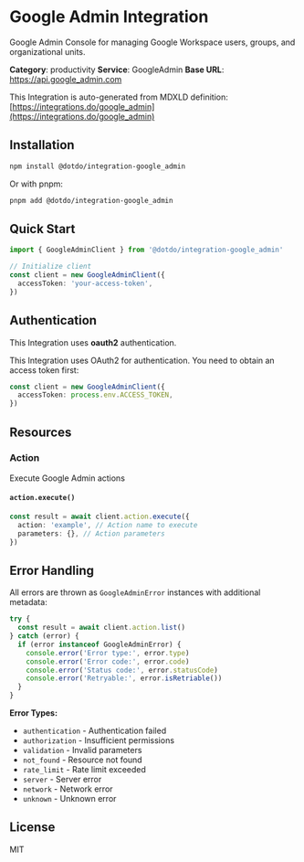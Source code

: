 # Google Admin Integration

Google Admin Console for managing Google Workspace users, groups, and organizational units.

**Category**: productivity
**Service**: GoogleAdmin
**Base URL**: https://api.google_admin.com

This Integration is auto-generated from MDXLD definition: [https://integrations.do/google_admin](https://integrations.do/google_admin)

## Installation

```bash
npm install @dotdo/integration-google_admin
```

Or with pnpm:

```bash
pnpm add @dotdo/integration-google_admin
```

## Quick Start

```typescript
import { GoogleAdminClient } from '@dotdo/integration-google_admin'

// Initialize client
const client = new GoogleAdminClient({
  accessToken: 'your-access-token',
})
```

## Authentication

This Integration uses **oauth2** authentication.

This Integration uses OAuth2 for authentication. You need to obtain an access token first:

```typescript
const client = new GoogleAdminClient({
  accessToken: process.env.ACCESS_TOKEN,
})
```

## Resources

### Action

Execute Google Admin actions

#### `action.execute()`

```typescript
const result = await client.action.execute({
  action: 'example', // Action name to execute
  parameters: {}, // Action parameters
})
```

## Error Handling

All errors are thrown as `GoogleAdminError` instances with additional metadata:

```typescript
try {
  const result = await client.action.list()
} catch (error) {
  if (error instanceof GoogleAdminError) {
    console.error('Error type:', error.type)
    console.error('Error code:', error.code)
    console.error('Status code:', error.statusCode)
    console.error('Retryable:', error.isRetriable())
  }
}
```

**Error Types:**

- `authentication` - Authentication failed
- `authorization` - Insufficient permissions
- `validation` - Invalid parameters
- `not_found` - Resource not found
- `rate_limit` - Rate limit exceeded
- `server` - Server error
- `network` - Network error
- `unknown` - Unknown error

## License

MIT
